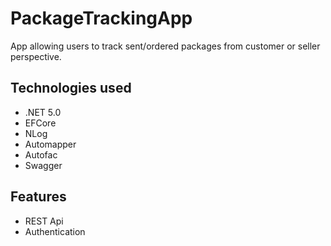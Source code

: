 # PackageTrackingApp
App allowing users to track sent/ordered packages from customer or seller perspective.

## Technologies used
- .NET 5.0
- EFCore
- NLog
- Automapper
- Autofac
- Swagger


## Features
- REST Api
- Authentication
